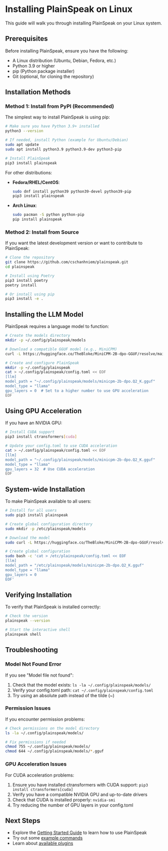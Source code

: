 # Installing PlainSpeak on Linux

This guide will walk you through installing PlainSpeak on your Linux system.

## Prerequisites

Before installing PlainSpeak, ensure you have the following:

- A Linux distribution (Ubuntu, Debian, Fedora, etc.)
- Python 3.9 or higher
- pip (Python package installer)
- Git (optional, for cloning the repository)

## Installation Methods

### Method 1: Install from PyPI (Recommended)

The simplest way to install PlainSpeak is using pip:

```bash
# Make sure you have Python 3.9+ installed
python3 --version

# If needed, install Python (example for Ubuntu/Debian)
sudo apt update
sudo apt install python3.9 python3.9-dev python3-pip

# Install PlainSpeak
pip3 install plainspeak
```

For other distributions:

- **Fedora/RHEL/CentOS**:
  ```bash
  sudo dnf install python39 python39-devel python39-pip
  pip3 install plainspeak
  ```

- **Arch Linux**:
  ```bash
  sudo pacman -S python python-pip
  pip install plainspeak
  ```

### Method 2: Install from Source

If you want the latest development version or want to contribute to PlainSpeak:

```bash
# Clone the repository
git clone https://github.com/cschanhniem/plainspeak.git
cd plainspeak

# Install using Poetry
pip3 install poetry
poetry install

# Or install using pip
pip3 install -e .
```

## Installing the LLM Model

PlainSpeak requires a language model to function:

```bash
# Create the models directory
mkdir -p ~/.config/plainspeak/models

# Download a compatible GGUF model (e.g., MiniCPM)
curl -L https://huggingface.co/TheBloke/MiniCPM-2B-dpo-GGUF/resolve/main/minicpm-2b-dpo.Q2_K.gguf -o ~/.config/plainspeak/models/minicpm-2b-dpo.Q2_K.gguf

# Create and configure PlainSpeak
mkdir -p ~/.config/plainspeak
cat > ~/.config/plainspeak/config.toml << EOF
[llm]
model_path = "~/.config/plainspeak/models/minicpm-2b-dpo.Q2_K.gguf"
model_type = "llama"
gpu_layers = 0  # Set to a higher number to use GPU acceleration
EOF
```

## Using GPU Acceleration

If you have an NVIDIA GPU:

```bash
# Install CUDA support
pip3 install ctransformers[cuda]

# Update your config.toml to use CUDA acceleration
cat > ~/.config/plainspeak/config.toml << EOF
[llm]
model_path = "~/.config/plainspeak/models/minicpm-2b-dpo.Q2_K.gguf"
model_type = "llama"
gpu_layers = 32  # Use CUDA acceleration
EOF
```

## System-wide Installation

To make PlainSpeak available to all users:

```bash
# Install for all users
sudo pip3 install plainspeak

# Create global configuration directory
sudo mkdir -p /etc/plainspeak/models

# Download the model
sudo curl -L https://huggingface.co/TheBloke/MiniCPM-2B-dpo-GGUF/resolve/main/minicpm-2b-dpo.Q2_K.gguf -o /etc/plainspeak/models/minicpm-2b-dpo.Q2_K.gguf

# Create global configuration
sudo bash -c 'cat > /etc/plainspeak/config.toml << EOF
[llm]
model_path = "/etc/plainspeak/models/minicpm-2b-dpo.Q2_K.gguf"
model_type = "llama"
gpu_layers = 0
EOF'
```

## Verifying Installation

To verify that PlainSpeak is installed correctly:

```bash
# Check the version
plainspeak --version

# Start the interactive shell
plainspeak shell
```

## Troubleshooting

### Model Not Found Error

If you see "Model file not found":

1. Check that the model exists: `ls -la ~/.config/plainspeak/models/`
2. Verify your config.toml path: `cat ~/.config/plainspeak/config.toml`
3. Try using an absolute path instead of the tilde (~)

### Permission Issues

If you encounter permission problems:

```bash
# Check permissions on the model directory
ls -la ~/.config/plainspeak/models/

# Fix permissions if needed
chmod 755 ~/.config/plainspeak/models/
chmod 644 ~/.config/plainspeak/models/*.gguf
```

### GPU Acceleration Issues

For CUDA acceleration problems:

1. Ensure you have installed ctransformers with CUDA support: `pip3 install ctransformers[cuda]`
2. Verify you have a compatible NVIDIA GPU and up-to-date drivers
3. Check that CUDA is installed properly: `nvidia-smi`
4. Try reducing the number of GPU layers in your config.toml

## Next Steps

- Explore the [Getting Started Guide](../getting_started/first_session.md) to learn how to use PlainSpeak
- Try out some [example commands](../guides/examples.md)
- Learn about [available plugins](../plugins/overview.md) 